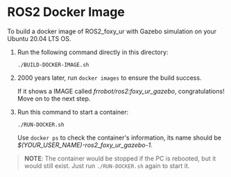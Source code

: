 # ROS2 Docker Image

To build a docker image of ROS2_foxy_ur with Gazebo simulation on your Ubuntu 20.04 LTS OS.
 
1. Run the following command directly in this directory:
    ```
    ./BUILD-DOCKER-IMAGE.sh
    ```
2. 2000 years later, run ``` docker images ``` to ensure the build success.

    If it shows a IMAGE called *frrobot/ros2:foxy_ur_gazebo*, congratulations! Move on to the next step.

3. Run this command to start a container:

    ```
    ./RUN-DOCKER.sh
    ```
    Use ``` docker ps ``` to check the container's information, its name should be *$(YOUR_USER_NAME)-ros2_foxy_ur_gazebo-1*.

> **NOTE**:
> The container would be stopped if the PC is rebooted, but it would still exist. 
> Just run ```./RUN-DOCKER.sh``` again to start it.

